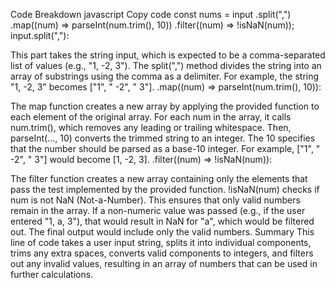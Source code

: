 Code Breakdown
javascript
Copy code
const nums = input
    .split(",")
    .map((num) => parseInt(num.trim(), 10))
    .filter((num) => !isNaN(num));
input.split(","):

This part takes the string input, which is expected to be a comma-separated list of values (e.g., "1, -2, 3").
The split(",") method divides the string into an array of substrings using the comma as a delimiter.
For example, the string "1, -2, 3" becomes ["1", " -2", " 3"].
.map((num) => parseInt(num.trim(), 10)):

The map function creates a new array by applying the provided function to each element of the original array.
For each num in the array, it calls num.trim(), which removes any leading or trailing whitespace.
Then, parseInt(..., 10) converts the trimmed string to an integer. The 10 specifies that the number should be parsed as a base-10 integer.
For example, ["1", " -2", " 3"] would become [1, -2, 3].
.filter((num) => !isNaN(num)):

The filter function creates a new array containing only the elements that pass the test implemented by the provided function.
!isNaN(num) checks if num is not NaN (Not-a-Number). This ensures that only valid numbers remain in the array.
If a non-numeric value was passed (e.g., if the user entered "1, a, 3"), that would result in NaN for "a", which would be filtered out.
The final output would include only the valid numbers.
Summary
This line of code takes a user input string, splits it into individual components, trims any extra spaces, converts valid components to integers, and filters out any invalid values, resulting in an array of numbers that can be used in further calculations.